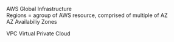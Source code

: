 AWS Global Infrastructure</br>
Regions = agroup of AWS resource, comprised of multiple of AZ</br>
AZ Availabiliy Zones</br>

VPC Virtual Private Cloud
